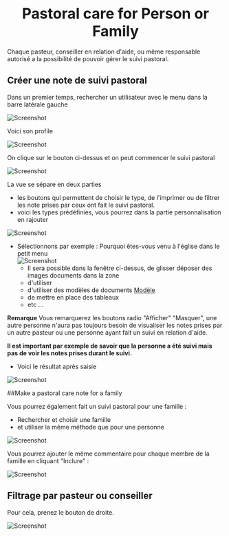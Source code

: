# <center><big>Pastoral care for Person or Family</big></center>

Chaque pasteur, conseiller en relation d'aide, ou même responsable autorisé a la possibilité de pouvoir gérer le suivi pastoral.

## Créer une note de suivi pastoral

Dans un premier temps, rechercher un utilisateur avec le menu dans la barre latérale gauche

![Screenshot](../../img/searchperson.png)

Voici son profile

![Screenshot](../../img/pastoralcare/pastoralcarefirst.png)

On clique sur le bouton ci-dessus et on peut commencer le suivi pastoral

![Screenshot](../../img/pastoralcare/pastoralcare1.png)

La vue se sépare en deux parties

- les boutons qui permettent de choisir le type, de l'imprimer ou de filtrer les note prises par ceux ont fait le suivi pastoral.
- voici les types prédéfinies, vous pourrez dans la partie personnalisation en rajouter

![Screenshot](../../img/pastoralcare/pastoralcare2.png)

- Sélectionnons par exemple : Pourquoi êtes-vous venu à l'église dans le petit menu<br>
![Screenshot](../../img/pastoralcare/pastoralcare3.png)<br>
    - Il sera possible dans la fenêtre ci-dessus, de glisser déposer des images documents dans la zone
    - d'utiliser
    - d'utiliser des modèles de documents [Modèle](../../user-guide/doc-person/doc-person-document-templates.md)
    - de mettre en place des tableaux
    - etc ...

**Remarque** Vous remarquerez les boutons radio "Afficher" "Masquer", une autre personne n'aura pas toujours besoin de visualiser les notes prises par un autre pasteur ou une personne ayant fait un suivi en relation d'aide.

**Il est important par exemple de savoir que la personne a été suivi mais pas de voir les notes prises durant le suivi.**


- Voici le résultat après saisie

![Screenshot](../../img/pastoralcare/pastoralcare4.png)

##Make a pastoral care note for a family

Vous pourrez également fait un suivi pastoral pour une famille :

- Rechercher et choisir une famille
- et utiliser la même méthode que pour une personne

![Screenshot](../../img/pastoralcare/pastoralcarefamily1.png)

Vous pourrez ajouter le même commentaire pour chaque membre de la famille en cliquant "Inclure" :

![Screenshot](../../img/pastoralcare/pastoralcarefamily2.png)


## Filtrage par pasteur ou conseiller

Pour cela, prenez le bouton de droite.

![Screenshot](../../img/pastoralcare/pastoralcare5.png)
